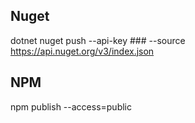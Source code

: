 ## Nuget

dotnet nuget push --api-key ### --source https://api.nuget.org/v3/index.json


## NPM

npm publish --access=public